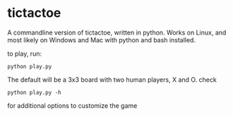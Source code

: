 # tictactoe

A commandline version of tictactoe, written in python. Works on Linux, and most likely on Windows and Mac with python and bash installed.

to play, run:
```
python play.py
```
The default will be a 3x3 board with two human players, X and O. 
check
```
python play.py -h
```
for additional options to customize the game
